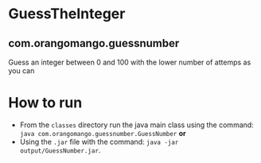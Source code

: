 # GuessTheInteger
## com.orangomango.guessnumber
Guess an integer between 0 and 100 with the lower number of attemps as you can

# How to run 
* From the ```classes``` directory run the java main class using the command: ```java com.orangomango.guessnumber.GuessNumber``` **or** 
* Using the ```.jar``` file with the command: ```java -jar output/GuessNumber.jar```.
